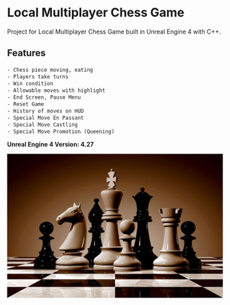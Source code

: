 # Local Multiplayer Chess Game

Project for Local Multiplayer Chess Game built in Unreal Engine 4 with C++.

## Features

	- Chess piece moving, eating
	- Players take turns
	- Win condition
	- Allowable moves with highlight
	- End Screen, Pause Menu
	- Reset Game
	- History of moves on HUD
	- Special Move En Passant
	- Special Move Castling
	- Special Move Promotion (Queening)
	
**Unreal Engine 4 Version: 4.27**

<img src="./Cover.jpg">
